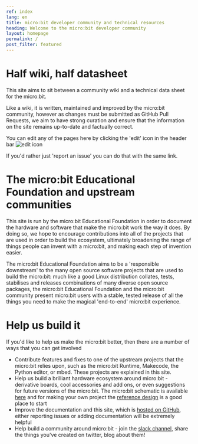 ```yaml
---
ref: index
lang: en
title: micro:bit developer community and technical resources
heading: Welcome to the micro:bit developer community
layout: homepage
permalink: /
post_filter: featured
---
```

# Half wiki, half datasheet
This site aims to sit between a community wiki and a technical data sheet for
the micro:bit.

Like a wiki, it is written, maintained and improved by the micro:bit community,
however as changes must be submitted as GitHub Pull Requests, we aim to have
strong curation and ensure that the information on the site remains up-to-date
and factually correct.

You can edit any of the pages here by clicking the 'edit' icon in the header bar
![edit icon](assets/index-0a517.png)

If you'd rather just 'report an issue' you can do that with the same link.

# The micro:bit Educational Foundation and upstream communities

This site is run by the micro:bit Educational Foundation in order to document the
hardware and software that make the micro:bit work the way it does. By doing so,
we hope to encourage contributions into all of the projects that are used in order
to build the ecosystem, ultimately broadening the range of things people can invent
with a micro:bit, and making each step of invention easier.

The micro:bit Educational Foundation aims to be a 'responsible downstream' to the
many open source software projects that are used to build the micro:bit:  much like
a good Linux distribution collates, tests, stabilises and releases combinations of
many diverse open source packages, the micro:bit Educational Foundation and the
micro:bit community present micro:bit users with a stable, tested release of all
the things you need to make the magical 'end-to-end' micro:bit experience.

# Help us build it

If you'd like to help us make the micro:bit better, then there are a number of
ways that you can get involved

* Contribute features and fixes to one of the upstream projects that the micro:bit relies upon,
such as the micro:bit Runtime, Makecode, the Python editor, or mbed. These projects are
explained in this site.
* Help us build a brilliant hardware ecosystem around micro:bit - derivative boards,
cool accessories and add ons, or even suggestions for future versions of the micro:bit.
The micro:bit schematic is available [here](/hardware/schematic/) and for making
your own project the [reference design](/hardware/reference-design) is a good place to start
* Improve the documentation and this site, which is [hosted on GitHub](https://github.com/microbit-foundation/dev-docs), either reporting issues
or adding documentation will be extremely helpful
* Help build a community around micro:bit - join the [slack channel](/get-involved/where-to-find/),
share the things you've created on twitter, blog about them!
